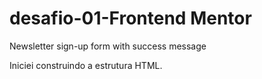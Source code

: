 # desafio-01-Frontend Mentor
 Newsletter sign-up form with success message





Iniciei construindo a estrutura HTML.

